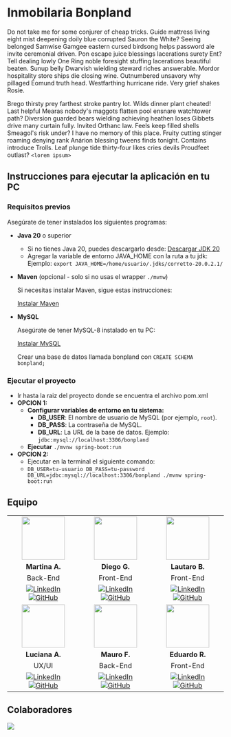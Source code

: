 # Inmobilaria Bonpland

Do not take me for some conjurer of cheap tricks. Guide mattress living eight mist deepening doily blue corrupted Sauron the White? Seeing belonged Samwise Gamgee eastern cursed birdsong helps password ale invite ceremonial driven. Pon escape juice blessings lacerations surety Ent? Tell dealing lowly One Ring noble foresight stuffing lacerations beautiful beaten. Sunup belly Dwarvish wielding steward riches answerable. Mordor hospitality store ships die closing wine. Outnumbered unsavory why pillaged Éomund truth head. Westfarthing hurricane ride. Very grief shakes Rosie.

Brego thirsty prey farthest stroke pantry lot. Wilds dinner plant cheated! Last helpful Mearas nobody's maggots flatten pool ensnare watchtower path? Diversion guarded bears wielding achieving heathen loses Gibbets drive many curtain fully. Invited Orthanc law. Feels keep filled shells Smeagol's risk under? I have no memory of this place. Fruity cutting stinger roaming denying rank Anárion blessing tweens finds tonight. Contains introduce Trolls. Leaf plunge tide thirty-four likes cries devils Proudfeet outlast?
`<lorem ipsum>`

## Instrucciones para ejecutar la aplicación en tu PC

### Requisitos previos

Asegúrate de tener instalados los siguientes programas:

- **Java 20** o superior
    - Si no tienes Java 20, puedes descargarlo desde: [Descargar JDK 20](https://jdk.java.net/20/)
    - Agregar la variable de entorno JAVA_HOME con la ruta a tu jdk:
    Ejemplo: `export JAVA_HOME=/home/usuario/.jdks/corretto-20.0.2.1/`
- **Maven** (opcional - solo si no usas el wrapper `./mvnw`)
    
    Si necesitas instalar Maven, sigue estas instrucciones:
    
    [Instalar Maven](https://maven.apache.org/install.html)
    
- **MySQL**
    
    Asegúrate de tener MySQL-8 instalado en tu PC:
    
    [Instalar MySQL](https://dev.mysql.com/downloads/installer/)
    
    Crear una base de datos llamada bonpland con `CREATE SCHEMA bonpland;`
    

### **Ejecutar el proyecto**

- Ir hasta la raiz del proyecto donde se encuentra el archivo pom.xml
- **OPCION 1:**
    - **Configurar variables de entorno en tu sistema:**
        - **DB_USER**: El nombre de usuario de MySQL (por ejemplo, `root`).
        - **DB_PASS**: La contraseña de MySQL.
        - **DB_URL**: La URL de la base de datos. Ejemplo: `jdbc:mysql://localhost:3306/bonpland`
    - **Ejecutar** `./mvnw spring-boot:run`
- **OPCION 2:**
    - Ejecutar en la terminal el siguiente comando:
    - `DB_USER=tu-usuario DB_PASS=tu-password DB_URL=jdbc:mysql://localhost:3306/bonpland ./mvnw spring-boot:run`

## Equipo
<table align="center">
  <tr>
    <td align="center"><img src="https://avatars.githubusercontent.com/u/116227485?v=4" width="100"></td>
    <td align="center"><img src="https://avatars.githubusercontent.com/u/139514766?v=4" width="100"></td>
    <td align="center"><img src="https://avatars.githubusercontent.com/u/56526074?v=4" width="100"></td>
  </tr>
  <tr>
    <td align="center"><strong>Martina A.</strong></td>
    <td align="center"><strong>Diego G.</strong></td>
    <td align="center"><strong>Lautaro B.</strong></td>
  </tr>
  <tr>
    <td align="center">Back-End</td>
    <td align="center">Front-End</td>
    <td align="center">Front-End</td>
  </tr>
  <tr>
    <td align="center">
      <a href="https://www.linkedin.com/in/martina-asad/">
        <img src="https://img.shields.io/badge/LinkedIn-0077B5?style=for-the-badge&logo=LinkedIn&logoColor=white" alt="LinkedIn">
      </a>
      <a href="https://github.com/MartinaAsad">
        <img src="https://img.shields.io/badge/GitHub-171515?style=for-the-badge&logo=GitHub&logoColor=white" alt="GitHub">
      </a>
    </td>
    <td align="center">
      <a href="https://www.linkedin.com/in/diegogarciascannapieco/">
        <img src="https://img.shields.io/badge/LinkedIn-0077B5?style=for-the-badge&logo=LinkedIn&logoColor=white" alt="LinkedIn">
      </a>
      <a href="https://github.com/scannapieco">
        <img src="https://img.shields.io/badge/GitHub-171515?style=for-the-badge&logo=GitHub&logoColor=white" alt="GitHub">
      </a>
    </td>
    <td align="center">
      <a href="https://www.linkedin.com/in/lautaro-brucart-a84757254/">
        <img src="https://img.shields.io/badge/LinkedIn-0077B5?style=for-the-badge&logo=LinkedIn&logoColor=white" alt="LinkedIn">
      </a>
      <a href="https://github.com/trilaux">
        <img src="https://img.shields.io/badge/GitHub-171515?style=for-the-badge&logo=GitHub&logoColor=white" alt="GitHub">
      </a>
    </td>
  </tr>
  <tr>
    <td align="center"><img src="https://avatars.githubusercontent.com/u/200647628?v=4" width="100"></td>
    <td align="center"><img src="https://avatars.githubusercontent.com/u/179750000?v=4" width="100"></td>
    <td align="center"><img src="https://avatars.githubusercontent.com/u/73679190?v=4" width="100"></td>
  </tr>
  <tr>
    <td align="center"><strong>Luciana A.</strong></td>
    <td align="center"><strong>Mauro F.</strong></td>
    <td align="center"><strong>Eduardo R.</strong></td>
  </tr>
  <tr>
    <td align="center">UX/UI</td>
    <td align="center">Back-End</td>
    <td align="center">Front-End</td>
  </tr>
  <tr>
    <td align="center">
      <a href="https://www.linkedin.com/in/luciana-acevedo-783a81170/">
        <img src="https://img.shields.io/badge/LinkedIn-0077B5?style=for-the-badge&logo=LinkedIn&logoColor=white" alt="LinkedIn">
      </a>
      <a href="https://github.com/Lucianacevedo">
        <img src="https://img.shields.io/badge/GitHub-171515?style=for-the-badge&logo=GitHub&logoColor=white" alt="GitHub">
      </a>
    </td>
    <td align="center">
      <a href="https://www.linkedin.com/in/figueroamauro/">
        <img src="https://img.shields.io/badge/LinkedIn-0077B5?style=for-the-badge&logo=LinkedIn&logoColor=white" alt="LinkedIn">
      </a>
      <a href="https://github.com/FigueroaMauro">
        <img src="https://img.shields.io/badge/GitHub-171515?style=for-the-badge&logo=GitHub&logoColor=white" alt="GitHub">
      </a>
    </td>
    <td align="center">
      <a href="https://www.linkedin.com/in/mrredu/">
        <img src="https://img.shields.io/badge/LinkedIn-0077B5?style=for-the-badge&logo=LinkedIn&logoColor=white" alt="LinkedIn">
      </a>
      <a href="https://github.com/MrRedu">
        <img src="https://img.shields.io/badge/GitHub-171515?style=for-the-badge&logo=GitHub&logoColor=white" alt="GitHub">
      </a>
    </td>
  </tr>
</table>

## Colaboradores

<a href="https://github.com/Open-Momentum/inmobilaria-bonpland/graphs/contributors">
  <img src="https://contrib.rocks/image?repo=Open-Momentum/inmobilaria-bonpland" />
</a>
